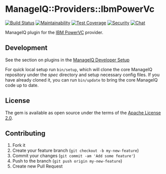 # ManageIQ::Providers::IbmPowerVc

[![Build Status](https://travis-ci.com/ManageIQ/manageiq-providers-ibm_power_vc.svg?branch=master)](https://travis-ci.com/ManageIQ/manageiq-providers-ibm_power_vc)
[![Maintainability](https://api.codeclimate.com/v1/badges/ca08315939e0235081cb/maintainability)](https://codeclimate.com/github/ManageIQ/manageiq-providers-ibm_power_vc/maintainability)
[![Test Coverage](https://api.codeclimate.com/v1/badges/ca08315939e0235081cb/test_coverage)](https://codeclimate.com/github/ManageIQ/manageiq-providers-ibm_power_vc/test_coverage)
[![Security](https://hakiri.io/github/ManageIQ/manageiq-providers-ibm_power_vc/master.svg)](https://hakiri.io/github/ManageIQ/manageiq-providers-ibm_power_vc/master)
[![Chat](https://badges.gitter.im/Join%20Chat.svg)](https://gitter.im/ManageIQ/manageiq-providers-ibm_power_vc?utm_source=badge&utm_medium=badge&utm_campaign=pr-badge&utm_content=badge)


ManageIQ plugin for the [IBM PowerVC](https://www.ibm.com/products/powervc) provider.

## Development

See the section on plugins in the [ManageIQ Developer Setup](http://manageiq.org/docs/guides/developer_setup/plugins)

For quick local setup run `bin/setup`, which will clone the core ManageIQ repository under the *spec* directory and setup necessary config files. If you have already cloned it, you can run `bin/update` to bring the core ManageIQ code up to date.

## License

The gem is available as open source under the terms of the [Apache License 2.0](http://www.apache.org/licenses/LICENSE-2.0).

## Contributing

1. Fork it
2. Create your feature branch (`git checkout -b my-new-feature`)
3. Commit your changes (`git commit -am 'Add some feature'`)
4. Push to the branch (`git push origin my-new-feature`)
5. Create new Pull Request
